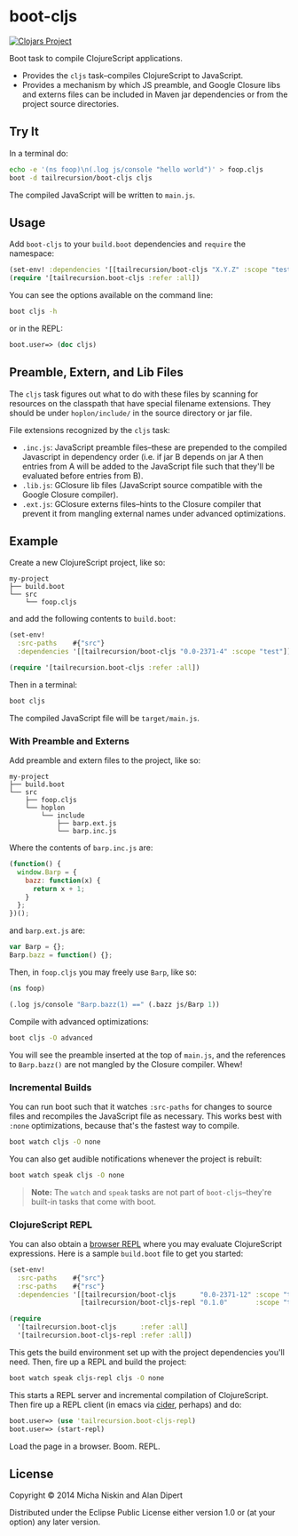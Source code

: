 # boot-cljs

[![Clojars Project][2]][3]

Boot task to compile ClojureScript applications.

* Provides the `cljs` task–compiles ClojureScript to JavaScript.
* Provides a mechanism by which JS preamble, and Google Closure libs and externs
  files can be included in Maven jar dependencies or from the project source
  directories.

## Try It

In a terminal do:

```bash
echo -e '(ns foop)\n(.log js/console "hello world")' > foop.cljs
boot -d tailrecursion/boot-cljs cljs
```

The compiled JavaScript will be written to `main.js`.

## Usage

Add `boot-cljs` to your `build.boot` dependencies and `require` the namespace:

```clj
(set-env! :dependencies '[[tailrecursion/boot-cljs "X.Y.Z" :scope "test"]])
(require '[tailrecursion.boot-cljs :refer :all])
```

You can see the options available on the command line:

```bash
boot cljs -h
```

or in the REPL:

```clj
boot.user=> (doc cljs)
```

## Preamble, Extern, and Lib Files

The `cljs` task figures out what to do with these files by scanning for
resources on the classpath that have special filename extensions. They should
be under `hoplon/include/` in the source directory or jar file.

File extensions recognized by the `cljs` task:

* `.inc.js`: JavaScript preamble files–these are prepended to the compiled
  Javascript in dependency order (i.e. if jar B depends on jar A then entries
  from A will be added to the JavaScript file such that they'll be evaluated
  before entries from B).
* `.lib.js`: GClosure lib files (JavaScript source compatible with the Google
  Closure compiler).
* `.ext.js`: GClosure externs files–hints to the Closure compiler that prevent
  it from mangling external names under advanced optimizations.

## Example

Create a new ClojureScript project, like so:

```
my-project
├── build.boot
└── src
    └── foop.cljs
```

and add the following contents to `build.boot`:

```clj
(set-env!
  :src-paths    #{"src"}
  :dependencies '[[tailrecursion/boot-cljs "0.0-2371-4" :scope "test"]])

(require '[tailrecursion.boot-cljs :refer :all])
```

Then in a terminal:

```bash
boot cljs
```

The compiled JavaScript file will be `target/main.js`.

### With Preamble and Externs

Add preamble and extern files to the project, like so:

```
my-project
├── build.boot
└── src
    ├── foop.cljs
    └── hoplon
        └── include
            ├── barp.ext.js
            └── barp.inc.js
```

Where the contents of `barp.inc.js` are:

```javascript
(function() {
  window.Barp = {
    bazz: function(x) {
      return x + 1;
    }
  };
})();
```

and `barp.ext.js` are:

```javascript
var Barp = {};
Barp.bazz = function() {};
```

Then, in `foop.cljs` you may freely use `Barp`, like so:

```clj
(ns foop)

(.log js/console "Barp.bazz(1) ==" (.bazz js/Barp 1))
```

Compile with advanced optimizations:

```bash
boot cljs -O advanced
```

You will see the preamble inserted at the top of `main.js`, and the references
to `Barp.bazz()` are not mangled by the Closure compiler. Whew!

### Incremental Builds

You can run boot such that it watches `:src-paths` for changes to source files
and recompiles the JavaScript file as necessary. This works best with `:none`
optimizations, because that's the fastest way to compile.

```bash
boot watch cljs -O none
```

You can also get audible notifications whenever the project is rebuilt:

```bash
boot watch speak cljs -O none
```

> **Note:** The `watch` and `speak` tasks are not part of `boot-cljs`–they're
> built-in tasks that come with boot.

### ClojureScript REPL

You can also obtain a [browser REPL][boot-cljs-repl] where you may evaluate
ClojureScript expressions. Here is a sample `build.boot` file to get you started:

```clj
(set-env!
  :src-paths    #{"src"}
  :rsc-paths    #{"rsc"}
  :dependencies '[[tailrecursion/boot-cljs      "0.0-2371-12" :scope "test"]
                  [tailrecursion/boot-cljs-repl "0.1.0"       :scope "test"]])

(require
  '[tailrecursion.boot-cljs      :refer :all]
  '[tailrecursion.boot-cljs-repl :refer :all])
```

This gets the build environment set up with the project dependencies you'll
need. Then, fire up a REPL and build the project:

```bash
boot watch speak cljs-repl cljs -O none
```

This starts a REPL server and incremental compilation of ClojureScript. Then
fire up a REPL client (in emacs via [cider], perhaps) and do:

```clj
boot.user=> (use 'tailrecursion.boot-cljs-repl)
boot.user=> (start-repl)
```

Load the page in a browser. Boom. REPL.

## License

Copyright © 2014 Micha Niskin and Alan Dipert

Distributed under the Eclipse Public License either version 1.0 or (at
your option) any later version.

[1]: https://github.com/tailrecursion/boot
[2]: http://clojars.org/tailrecursion/boot-cljs/latest-version.svg?cache=2
[3]: http://clojars.org/tailrecursion/boot-cljs
[cider]: https://github.com/clojure-emacs/cider
[boot-cljs-repl]: https://github.com/tailrecursion/boot-cljs-repl
